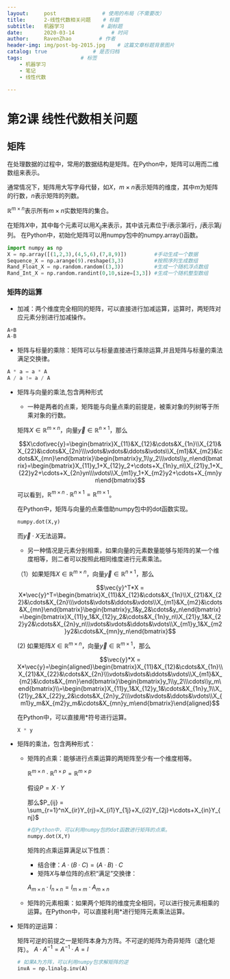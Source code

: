 ```yaml
---
layout:     post               # 使用的布局（不需要改）
title:      2-线性代数相关问题    # 标题 
subtitle:   机器学习            # 副标题
date:       2020-03-14			  # 时间
author:     RavenZhao         # 作者
header-img: img/post-bg-2015.jpg 	# 这篇文章标题背景图片
catalog: true 				# 是否归档
tags:					# 标签
    - 机器学习
    - 笔记
    - 线性代数

---
```


# 第2课 线性代数相关问题
## 矩阵
在处理数据的过程中，常用的数据结构是矩阵。在Python中，矩阵可以用而二维数组来表示。

通常情况下，矩阵用大写字母代替，如$X$，$m\times n$表示矩阵的维度，其中$m$为矩阵的行数，$n$表示矩阵的列数。

$\mathbb{R}^{m\times n}$表示所有$m\times n$实数矩阵的集合。

在矩阵$X$中，其中每个元素可以用$X_{ij}$来表示，其中该元素位于$i$表示第$i$行，$j$表示第$j$列。
在Python中，初始化矩阵可以用numpy包中的numpy.array()函数。
```Python
import numpy as np
X = np.array([(1,2,3),(4,5,6),(7,8,9)])         #手动生成一个数据
Sequence_X = np.arange(9).reshape(3,3)          #按照序列生成数组
Rand_Float_X = np.random.random((3,3))          #生成一个随机浮点数组
Rand_Int_X = np.random.randint(0,10,size=[3,3]) #生成一个随机整型数组
```
### 矩阵的运算
- 加减：两个维度完全相同的矩阵，可以直接进行加减运算，运算时，两矩阵对应元素分别进行加减操作。

```Python
A+B
A-B
```
- 矩阵与标量的乘除：矩阵可以与标量直接进行乘除运算,并且矩阵与标量的乘法满足交换律。

```Python
A * a = a * A
A / a != a / A
```
- 矩阵与向量的乘法,包含两种形式
  - 一种是两者的点乘，矩阵能与向量点乘的前提是，被乘对象的列树等于所乘对象的行数。
   
  矩阵$X\in\mathbb{R}^{m\times n}$，向量$\vec{y}\in\mathbb{R}^{n\times1}$，那么

    $$X\cdot\vec{y}=\begin{bmatrix}X_{11}&X_{12}&\cdots&X_{1n}\\X_{21}&X_{22}&\cdots&X_{2n}\\\vdots&\vdots&\ddots&\vdots\\X_{m1}&X_{m2}&\cdots&X_{mn}\end{bmatrix}\begin{bmatrix}y_1\\y_2\\\vdots\\y_n\end{bmatrix}=\begin{bmatrix}X_{11}y_1+X_{12}y_2+\cdots+X_{1n}y_n\\X_{21}y_1+X_{22}y2+\cdots+X_{2n}yn\\\vdots\\X_{m1}y_1+X_{m2}y2+\cdots+X_{mn}yn\end{bmatrix}$$

    可以看到，$\mathbb{R}^{m\times n}\cdot\mathbb{R}^{n\times 1} = \mathbb{R}^{m\times 1}$。

    在Python中，矩阵与向量的点乘借助numpy包中的dot函数实现。
    ```Python
    numpy.dot(X,y)
    ```
    而$\vec{y}\cdot X$无法运算。
    - 另一种情况是元素分别相乘，如果向量的元素数量能够与矩阵的某一个维度相等，则二者可以按照此相同维度进行元素乘法。

    （1）如果矩阵$X\in\mathbb{R}^{m\times n}$，向量$\vec{y}\in\mathbb{R}^{n\times1}$，那么
    
    $$\vec{y}^T*X = X*\vec{y}^T=\begin{bmatrix}X_{11}&X_{12}&\cdots&X_{1n}\\X_{21}&X_{22}&\cdots&X_{2n}\\\vdots&\vdots&\ddots&\vdots\\X_{m1}&X_{m2}&\cdots&X_{mn}\end{bmatrix}\begin{bmatrix}y_1&y_2&\cdots&y_n\end{bmatrix}=\begin{bmatrix}X_{11}y_1&X_{12}y_2&\cdots&X_{1n}y_n\\X_{21}y_1&X_{22}y2&\cdots&X_{2n}y_n\\\vdots&\vdots&\ddots&\vdots\\X_{m1}y_1&X_{m2}y2&\cdots&X_{mn}y_n\end{bmatrix}$$

    (2) 如果矩阵$X\in\mathbb{R}^{m\times n}$，向量$\vec{y}\in\mathbb{R}^{m\times1}$，那么

    $$\vec{y}*X = X*\vec{y}=\begin{aligned}\begin{bmatrix}X_{11}&X_{12}&\cdots&X_{1n}\\X_{21}&X_{22}&\cdots&X_{2n}\\\vdots&\vdots&\ddots&\vdots\\X_{m1}&X_{m2}&\cdots&X_{mn}\end{bmatrix}\begin{bmatrix}y_1\\y_2\\\cdots\\y_m\end{bmatrix}\\=\begin{bmatrix}X_{11}y_1&X_{12}y_1&\cdots&X_{1n}y_1\\X_{21}y_2&X_{22}y_2&\cdots&X_{2n}y_2\\\vdots&\vdots&\ddots&\vdots\\X_{m1}y_m&X_{m2}y_m&\cdots&X_{mn}y_m\end{bmatrix}\end{aligned}$$

    在Python中，可以直接用*符号进行运算。
    ```Python
    X * y
    ```
- 矩阵的乘法，包含两种形式：
  - 矩阵的点乘：能够进行点乘运算的两矩阵至少有一个维度相等。

    $\mathbb{R}^{m\times n}\cdot\mathbb{R}^{n\times p} = \mathbb{R}^{m\times p}$

    假设$P=X\cdot Y$
    
    那么$P_{ij} = \sum_{r=1}^nX_{ir}Y_{rj}=X_{i1}Y_{1j}+X_{i2}Y_{2j}+\cdots+X_{in}Y_{nj}$

    ```Python
    #在Python中，可以利用numpy包的dot函数进行矩阵的点乘。
    numpy.dot(X,Y)
    ```
    
    矩阵的点乘运算满足以下性质：
    - 结合律：$A\cdot(B\cdot C) = (A \cdot B)\cdot C$
    - 矩阵$X$与单位阵的点积“满足”交换律：
    
     $A_{m \times n}\cdot I_{n\times n}=I_{m\times m}\cdot A_{m\times n}$
  - 矩阵的元素相乘：如果两个矩阵的维度完全相同，可以进行按元素相乘的运算。在Python中，可以直接利用*进行矩阵元素乘法运算。
- 矩阵的逆运算：

    矩阵可逆的前提之一是矩阵本身为方阵。不可逆的矩阵为奇异矩阵（退化矩阵）。
    $A\cdot A^{-1}=A^{-1}\cdot A= I$
    ```Python
    # 如果A为方阵，可以利用numpy包求解矩阵的逆
    invA = np.linalg.inv(A)
    ```